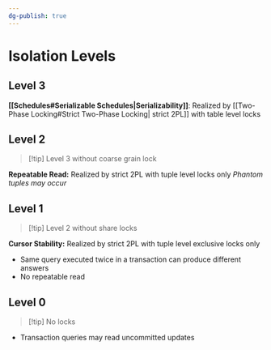 ```yaml
---
dg-publish: true
---
```

# Isolation Levels
## Level 3
**[[Schedules#Serializable Schedules|Serializability]]**: Realized by [[Two-Phase Locking#Strict Two-Phase Locking| strict 2PL]] with table level locks

## Level 2

> [!tip] Level 3 without coarse grain lock

**Repeatable Read:** Realized by strict 2PL with tuple level locks only
*Phantom tuples may occur*

## Level 1

> [!tip] Level 2 without share locks

**Cursor Stability:** Realized by strict 2PL with tuple level exclusive locks only
* Same query executed twice in a transaction can produce different answers
* No repeatable read

## Level 0

> [!tip] No locks

* Transaction queries may read uncommitted updates

